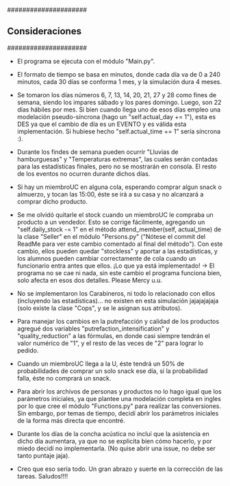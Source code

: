 ﻿#####################
## Consideraciones ##
#####################

- El programa se ejecuta con el módulo "Main.py".

- El formato de tiempo se basa en minutos, donde cada día va de 0 a 240 minutos, cada 30 días se conforma 1 mes, y la simulación dura 4 meses.

- Se tomaron los días números 6, 7, 13, 14, 20, 21, 27 y 28 como fines de semana, siendo los impares sábado y los pares domingo. Luego, son 22 días hábiles por mes. Si bien
  cuando llega uno de esos días empleo una modelación pseudo-síncrona (hago un "self.actual_day += 1"), esta es DES ya que el cambio de día es un EVENTO y es válida esta
  implementación. Si hubiese hecho "self.actual_time += 1" sería síncrona :).

- Durante los findes de semana pueden ocurrir "Lluvias de hamburguesas" y "Temperaturas extremas", las cuales serán contadas para las estadísticas finales, pero no se
  mostrarán en consola. El resto de los eventos no ocurren durante dichos días.

- Si hay un miembroUC en alguna cola, esperando comprar algun snack o almuerzo, y tocan las 15:00, éste se irá a su casa y no alcanzará a comprar dicho producto.

- Se me olvidó quitarle el stock cuando un miembroUC le compraba un producto a un vendedor. Esto se corrige fácilmente, agregando un "self.daily_stock -= 1" en el método
  attend_member(self, actual_time) de la clase "Seller" en el módulo "Persons.py" ("Nótese el commit del ReadMe para ver este cambio comentado al final del método"). Con
  este cambio, ellos pueden quedar "stockless" y aportar a las estadísticas, y los alumnos pueden cambiar correctamente de cola cuando un funcionario entra antes que ellos.
  ¡Lo que ya está implementado! -> El programa no se cae ni nada, sin este cambio el programa funciona bien, solo afecta en esos dos detalles. Please Mercy u.u.

- No se implementaron los Carabineros, ni todo lo relacionado con ellos (incluyendo las estadísticas)... no existen en esta simulación jajajajajaja (solo existe la clase 
  "Cops", y se le asignan sus atributos).

- Para manejar los cambios en la putrefacción y calidad de los productos agregué dos variables "putrefaction_intensification" y "quality_reduction" a las fórmulas, en donde
  casi siempre tendrán el valor numérico de "1", y el resto de las veces de "2" para lograr lo pedido.

- Cuando un miembroUC llega a la U, éste tendrá un 50% de probabilidades de comprar un solo snack ese día, si la probabilidad falla, éste no comprará un snack.

- Para abrir los archivos de personas y productos no lo hago igual que los parámetros iniciales, ya que plantee una modelación completa en ingles por lo que cree el módulo
  "Functions.py" para realizar las conversiones. Sin embargo, por temas de tiempo, decidí abrir los parámetros iniciales de la forma más directa que encontré.

- Durante los días de la concha acústica no incluí que la asistencia en dicho día aumentara, ya que no se explicita bien cómo hacerlo, y por miedo decidí no implementarla.
  (No quise abrir una issue, no debe ser tanto puntaje jaja).

- Creo que eso sería todo. Un gran abrazo y suerte en la corrección de las tareas. Saludos!!!!